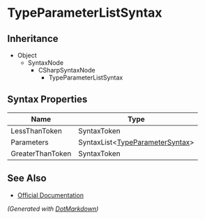 # TypeParameterListSyntax

## Inheritance

* Object
  * SyntaxNode
    * CSharpSyntaxNode
      * TypeParameterListSyntax

## Syntax Properties

| Name             | Type                                                       |
| ---------------- | ---------------------------------------------------------- |
| LessThanToken    | SyntaxToken                                                |
| Parameters       | SyntaxList\<[TypeParameterSyntax](TypeParameterSyntax.md)> |
| GreaterThanToken | SyntaxToken                                                |

## See Also

* [Official Documentation](https://docs.microsoft.com/en-us/dotnet/api/microsoft.codeanalysis.csharp.syntax.typeparameterlistsyntax)


*\(Generated with [DotMarkdown](http://github.com/JosefPihrt/DotMarkdown)\)*